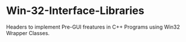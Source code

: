 # Win-32-Interface-Libraries
Headers to implement Pre-GUI freatures in C++ Programs using Win32 Wrapper Classes.
